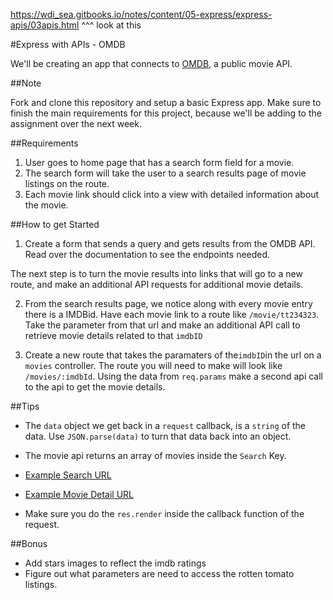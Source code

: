 https://wdi_sea.gitbooks.io/notes/content/05-express/express-apis/03apis.html
^^^ look at this

#Express with APIs - OMDB

We'll be creating an app that connects to [OMDB](http://www.omdbapi.com), a public movie API.

##Note

Fork and clone this repository and setup a basic Express app. Make sure to finish the main requirements for this project, because we'll be adding to the assignment over the next week.

##Requirements
1. User goes to home page that has a search form field for a movie.
2. The search form will take the user to a search results page of movie listings on the route.
3. Each movie link should click into a view with detailed information about the movie.


##How to get Started
1. Create a form that sends a query and gets results from the OMDB API. Read over
the documentation to see the endpoints needed.

The next step is to turn the movie results into links that will go to a new
route, and make an additional API requests for additional movie details.

2. From the search results page, we notice along with every movie entry
there is a IMDBid. Have each movie link to a route like `/movie/tt234323`.
Take the parameter from that url and make an additional API call to
retrieve movie details related to that `imdbID`

3. Create a new route that takes the paramaters of the`imdbID`in the url
on a `movies` controller. The route you will need to make will look
like `/movies/:imdbId`. Using the data from `req.params` make a
second api call to the api to get the movie details.


##Tips
* The `data` object we get back in a `request` callback, is a `string`
of the data. Use `JSON.parse(data)` to turn that data back into an object.
* The movie api returns an array of movies inside the `Search` Key.

* [Example Search URL](http://www.omdbapi.com/?s=matrix)
* [Example Movie Detail URL](http://www.omdbapi.com/?i=tt0133093)

* Make sure you do the `res.render` inside the callback function of the request.


##Bonus

* Add stars images to reflect the imdb ratings
* Figure out what parameters are need to access the rotten tomato listings.

